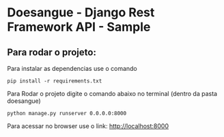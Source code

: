 # Doesangue - Django Rest Framework API - Sample

## Para rodar o projeto:

Para instalar as dependencias use o comando 
```
pip install -r requirements.txt
```

Para Rodar o projeto digite o comando abaixo no terminal (dentro da pasta doesangue)
```
python manage.py runserver 0.0.0.0:8000
```

Para acessar no browser use o link:
[http://localhost:8000](http://localhost:8000)

